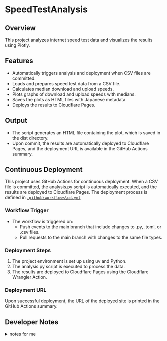 # SpeedTestAnalysis

## Overview
This project analyzes internet speed test data and visualizes the results using Plotly.

## Features
- Automatically triggers analysis and deployment when CSV files are committed.
- Loads and prepares speed test data from a CSV file.
- Calculates median download and upload speeds.
- Plots graphs of download and upload speeds with medians.
- Saves the plots as HTML files with Japanese metadata.
- Deploys the results to Cloudflare Pages.

## Output
- The script generates an HTML file containing the plot, which is saved in the dist directory.
- Upon commit, the results are automatically deployed to Cloudflare Pages, and the deployment URL is available in the GitHub Actions summary.

## Continuous Deployment

This project uses GitHub Actions for continuous deployment. When a CSV file is committed, the analysis.py script is automatically executed, and the results are deployed to Cloudflare Pages. The deployment process is defined in [`.github\workflows\cd.yml`](.github\workflows\cd.yml)

### Workflow Trigger
- The workflow is triggered on:
  - Push events to the main branch that include changes to .py, .toml, or .csv files.
  - Pull requests to the main branch with changes to the same file types.

### Deployment Steps
1. The project environment is set up using uv and Python.
2. The analysis.py script is executed to process the data.
3. The results are deployed to Cloudflare Pages using the Cloudflare Wrangler Action.

### Deployment URL
Upon successful deployment, the URL of the deployed site is printed in the GitHub Actions summary.

## Developer Notes
<details><summary>notes for me</summary>

- using uv
```ps1
# create project
uv init --app --python 3.10
# add dependencies to project
uv add pandas plotly
```

```ps1
# virtual env
uv venv
uv sync
python.exe analysis.py
```
or
```ps1
uv run analysis.py
```

- kaleido
```toml
# NOTE: https://github.com/astral-sh/uv/issues/7703
[tool.uv]
constraint-dependencies = ["kaleido!=0.2.1.post1"]
```
```ps1
uv add kaleido
```

- plot export

see. https://stackoverflow.com/a/59819140/3363518
```py
import plotly
plotly.offline.plot(fig, filename='path/to/offline/index.html')
```

- deployment to Cloudflare pages

```ps1
npm install -g wrangler
npx wrangler pages project create speedtestanalysis --production-branch production
npx wrangler pages deploy dist --project-name speedtestspeedtestanalysis --branch production
```

</details>
